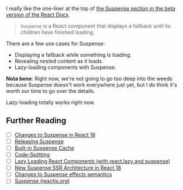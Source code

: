 I really like the one-liner at the top of [the Suspense section in the beta version of the React Docs](https://beta.reactjs.org/apis/react/Suspense).

> `Suspense` is a React component that displays a fallback until its children have finished loading.

There are a few use cases for Suspense:

- Displaying a fallback while something is loading.
- Revealing nested content as it loads.
- Lazy-loading components with Suspense.

**Nota bene**: Right now, we're not going to go too deep into the weeds because Suspense doesn't work everywhere just yet, but I *do* think it's worth our time to go over the details.

Lazy-loading totally works right now.

## Further Reading

- [ ] [Changes to Suspense in React 18](https://github.com/reactwg/react-18/discussions/47#discussioncomment-847004)
- [ ] [Releasing Suspense](https://github.com/facebook/react/issues/13206)
- [ ] [Built-in Suspense Cache](https://github.com/reactwg/react-18/discussions/25)
- [ ] [Code-Splitting](https://reactjs.org/docs/code-splitting.html)
- [ ] [Lazy Loading React Components (with react.lazy and suspense)](https://blog.bitsrc.io/lazy-loading-react-components-with-react-lazy-and-suspense-f05c4cfde10c)
- [ ] [New Suspense SSR Architecture in React 18](https://github.com/reactwg/react-18/discussions/37)
- [ ] [Changes to Suspense effects semantics](https://github.com/reactwg/react-18/discussions/31)
- [ ] [Suspense (reactjs.org)](https://beta.reactjs.org/apis/react/Suspense)
